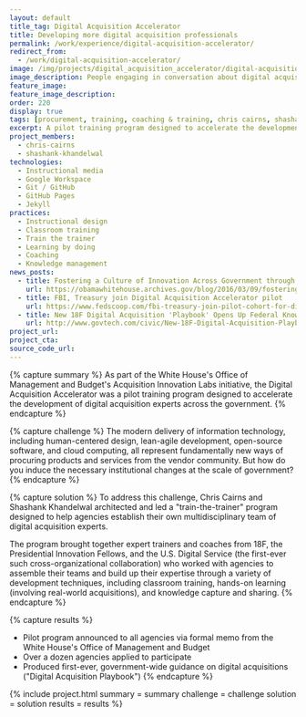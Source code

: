 ```yaml
---
layout: default
title_tag: Digital Acquisition Accelerator
title: Developing more digital acquisition professionals
permalink: /work/experience/digital-acquisition-accelerator/
redirect_from:
  - /work/digital-acquisition-accelerator/
image: /img/projects/digital_acquisition_accelerator/digital-acquisition-accelerator.svg
image_description: People engaging in conversation about digital acquisition subjects.
feature_image:
feature_image_description:
order: 220
display: true
tags: [procurement, training, coaching & training, chris cairns, shashank khandelwal]
excerpt: A pilot training program designed to accelerate the development of digital acquisition experts across government.
project_members:
  - chris-cairns
  - shashank-khandelwal
technologies:
  - Instructional media
  - Google Workspace
  - Git / GitHub
  - GitHub Pages
  - Jekyll
practices:
  - Instructional design
  - Classroom training
  - Train the trainer
  - Learning by doing
  - Coaching
  - Knowledge management
news_posts:
  - title: Fostering a Culture of Innovation Across Government through Acquisition Innovation Labs
    url: https://obamawhitehouse.archives.gov/blog/2016/03/09/fostering-culture-innovation-across-government-through-acquisition-innovation-labs
  - title: FBI, Treasury join Digital Acquisition Accelerator pilot
    url: https://www.fedscoop.com/fbi-treasury-join-pilot-cohort-for-digital-acquisition-accelerator/
  - title: New 18F Digital Acquisition 'Playbook' Opens Up Federal Knowledge to All Levels of Government
    url: http://www.govtech.com/civic/New-18F-Digital-Acquisition-Playbook-Opens-Up-Federal-Knowledge.html
project_url:
project_cta:
source_code_url:
---
```


{% capture summary %}
As part of the White House's Office of Management and Budget's Acquisition
Innovation Labs initiative, the Digital Acquisition Accelerator was a pilot training program
designed to accelerate the development of digital acquisition experts across the government.
{% endcapture %}

{% capture challenge %}
The modern delivery of information technology, including human-centered design,
lean-agile development, open-source software, and cloud computing, all represent
fundamentally new ways of procuring products and services from the vendor community.
But how do you induce the necessary institutional changes at the scale of government?
{% endcapture %}

{% capture solution %}
To address this challenge, Chris Cairns and Shashank Khandelwal architected and
led a "train-the-trainer" program designed to help agencies establish their own
multidisciplinary team of digital acquisition experts.

The program brought together expert trainers and coaches
from 18F, the Presidential Innovation Fellows, and the U.S. Digital Service
(the first-ever such cross-organizational collaboration) who worked with agencies
to assemble their teams and build up their expertise through a variety of development
techniques, including classroom training, hands-on learning (involving
real-world acquisitions), and knowledge capture and sharing.
{% endcapture %}

{% capture results %}
- Pilot program announced to all agencies via formal memo from the White House's Office of Management and Budget
- Over a dozen agencies applied to participate
- Produced first-ever, government-wide guidance on digital acquisitions ("Digital Acquisition Playbook")
{% endcapture %}

{% include project.html
  summary = summary
  challenge = challenge
  solution = solution
  results = results
%}
